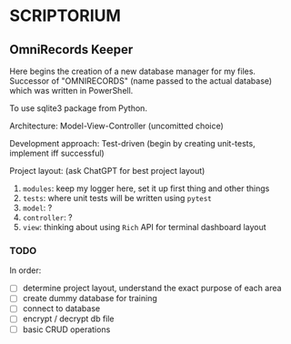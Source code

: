 # SCRIPTORIUM

## OmniRecords Keeper

Here begins the creation of a new database manager for my files. Successor of "OMNIRECORDS" (name passed to the actual database) which was written in PowerShell.

To use sqlite3 package from Python.

Architecture: Model-View-Controller (uncomitted choice)

Development approach: Test-driven (begin by creating unit-tests, implement iff successful)

Project layout: (ask ChatGPT for best project layout)

1. `modules`: keep my logger here, set it up first thing and other things
2. `tests`: where unit tests will be written using `pytest`
3. `model`: ?
4. `controller`: ?
5. `view`: thinking about using `Rich` API for terminal dashboard layout

### TODO

In order:

- [ ] determine project layout, understand the exact purpose of each area
- [ ] create dummy database for training
- [ ] connect to database
- [ ] encrypt / decrypt db file
- [ ] basic CRUD operations
